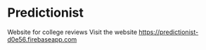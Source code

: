 # Predictionist
Website for college reviews
Visit the website https://predictionist-d0e56.firebaseapp.com
